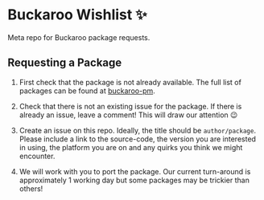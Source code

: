 # Buckaroo Wishlist ✨

Meta repo for Buckaroo package requests. 

## Requesting a Package

 1. First check that the package is not already available. The full list of packages can be found at [buckaroo-pm](https://github.com/buckaroo-pm). 
 
 2. Check that there is not an existing issue for the package. If there is already an issue, leave a comment! This will draw our attention :wink:
 
 3. Create an issue on this repo. Ideally, the title should be `author/package`. Please include a link to the source-code, the version you are interested in using, the platform you are on and any quirks you think we might encounter. 
 
 4. We will work with you to port the package. Our current turn-around is approximately 1 working day but some packages may be trickier than others! 
